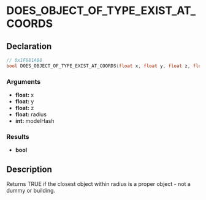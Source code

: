 # DOES_OBJECT_OF_TYPE_EXIST_AT_COORDS

## Declaration
```cpp
// 0x1F881A88
bool DOES_OBJECT_OF_TYPE_EXIST_AT_COORDS(float x, float y, float z, float radius, int modelHash);
```

### Arguments
- **float:** x
- **float:** y
- **float:** z
- **float:** radius
- **int:** modelHash

### Results
- **bool**

## Description
Returns TRUE if the closest object within radius is a proper object - not a dummy or building.